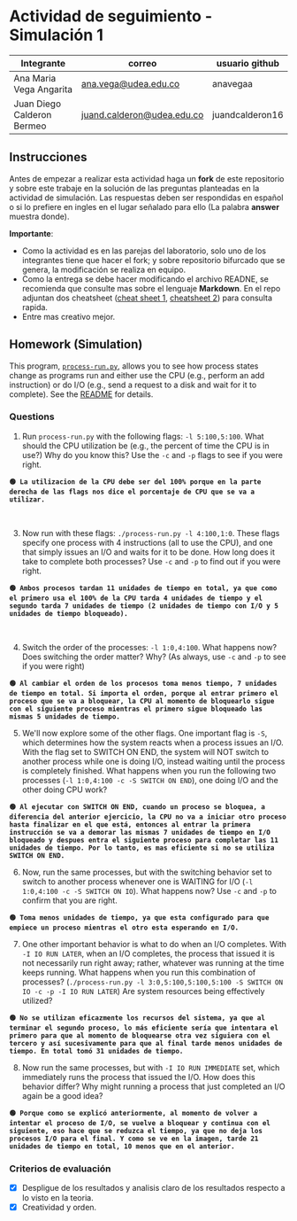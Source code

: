 # Actividad de seguimiento - Simulación 1

|Integrante|correo|usuario github|
|---|---|---|
|Ana Maria Vega Angarita|ana.vega@udea.edu.co|anavegaa|
|Juan Diego Calderon Bermeo|juand.calderon@udea.edu.co|juandcalderon16|

## Instrucciones

Antes de empezar a realizar esta actividad haga un **fork** de este repositorio y sobre este trabaje en la solución de las preguntas planteadas en la actividad de simulación. Las respuestas deben ser respondidas en español o si lo prefiere en ingles en el lugar señalado para ello (La palabra **answer** muestra donde).

**Importante**:
* Como la actividad es en las parejas del laboratorio, solo uno de los integrantes tiene que hacer el fork; y sobre repositorio bifurcado que se genera, la modificación se realiza en equipo.
* Como la entrega se debe hacer modificando el archivo READNE, se recomienda que consulte mas sobre el lenguaje **Markdown**. En el repo adjuntan dos cheatsheet ([cheat sheet 1](Markdown_Cheat_Sheet.pdf), [cheatsheet 2](markdown-cheatsheet.pdf)) para consulta rapida.
* Entre mas creativo mejor.

## Homework (Simulation)

This program, [`process-run.py`](process-run.py), allows you to see how process states change as programs run and either use the CPU (e.g., perform an add instruction) or do I/O (e.g., send a request to a disk and wait for it to complete). See the [README](https://github.com/remzi-arpacidusseau/ostep-homework/blob/master/cpu-intro/README.md) for details.

### Questions

1. Run `process-run.py` with the following flags: `-l 5:100,5:100`. What should the CPU utilization be (e.g., the percent of time the CPU is in use?) Why do you know this? Use the `-c` and `-p` flags to see if you were right.

**```🟢 La utilizacion de la CPU debe ser del 100% porque en la parte derecha de las flags nos dice el porcentaje de CPU que se va a utilizar.```**

   <br>

3. Now run with these flags: `./process-run.py -l 4:100,1:0`. These flags specify one process with 4 instructions (all to use the CPU), and one that simply issues an I/O and waits for it to be done. How long does it take to complete both processes? Use `-c` and `-p` to find out if you were right. 
   

**```🟢 Ambos procesos tardan 11 unidades de tiempo en total, ya que como el primero usa el 100% de la CPU tarda 4 unidades de tiempo y el segundo tarda 7 unidades de tiempo (2 unidades de tiempo con I/O y 5 unidades de tiempo bloqueado).```**
   
   <br>

4. Switch the order of the processes: `-l 1:0,4:100`. What happens now? Does switching the order matter? Why? (As always, use `-c` and `-p` to see if you were right)
   
**```🟢 Al cambiar el orden de los procesos toma menos tiempo, 7 unidades de tiempo en total. Si importa el orden, porque al entrar primero el proceso que se va a bloquear, la CPU al momento de bloquearlo sigue con el siguiente proceso mientras el primero sigue bloqueado las mismas 5 unidades de tiempo.```**
   <br>

5. We'll now explore some of the other flags. One important flag is `-S`, which determines how the system reacts when a process issues an I/O. With the flag set to SWITCH ON END, the system will NOT switch to another process while one is doing I/O, instead waiting until the process is completely finished. What happens when you run the following two processes (`-l 1:0,4:100 -c -S SWITCH ON END`), one doing I/O and the other doing CPU work?
   
**```🟢 Al ejecutar con SWITCH ON END, cuando un proceso se bloquea, a diferencia del anterior ejercicio, la CPU no va a iniciar otro proceso hasta finalizar en el que está, entonces al entrar la primera instrucción se va a demorar las mismas 7 unidades de tiempo en I/O bloqueado y despues entra el siguiente proceso para completar las 11 unidades de tiempo. Por lo tanto, es mas eficiente si no se utiliza SWITCH ON END.```**
   <br>

6. Now, run the same processes, but with the switching behavior set to switch to another process whenever one is WAITING for I/O (`-l 1:0,4:100 -c -S SWITCH ON IO`). What happens now? Use `-c` and `-p` to confirm that you are right.
   
**```🟢 Toma menos unidades de tiempo, ya que esta configurado para que empiece un proceso mientras el otro esta esperando en I/O.```**
   <br>

7. One other important behavior is what to do when an I/O completes. With `-I IO RUN LATER`, when an I/O completes, the process that issued it is not necessarily run right away; rather, whatever was running at the time keeps running. What happens when you run this combination of processes? (`./process-run.py -l 3:0,5:100,5:100,5:100 -S SWITCH ON IO -c -p -I IO RUN LATER`) Are system resources being effectively utilized?
   
**```🟢 No se utilizan eficazmente los recursos del sistema, ya que al terminar el segundo proceso, lo más eficiente sería que intentara el primero para que al momento de bloquearse otra vez siguiera con el tercero y así sucesivamente para que al final tarde menos unidades de tiempo. En total tomó 31 unidades de tiempo.```**
   <br>

8. Now run the same processes, but with `-I IO RUN IMMEDIATE` set, which immediately runs the process that issued the I/O. How does this behavior differ? Why might running a process that just completed an I/O again be a good idea?
   
**```🟢 Porque como se explicó anteriormente, al momento de volver a intentar el proceso de I/O, se vuelve a bloquear y continua con el siguiente, eso hace que se reduzca el tiempo, ya que no deja los procesos I/O para el final. Y como se ve en la imagen, tarde 21 unidades de tiempo en total, 10 menos que en el anterior.```**
   <br>


### Criterios de evaluación
- [x] Despligue de los resultados y analisis claro de los resultados respecto a lo visto en la teoria.
- [x] Creatividad y orden.
